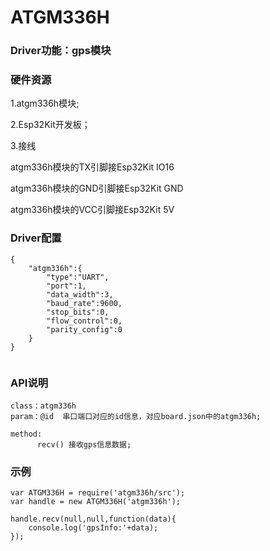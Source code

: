 # ATGM336H

### Driver功能：gps模块


### 硬件资源

1.atgm336h模块;

2.Esp32Kit开发板；

3.接线

atgm336h模块的TX引脚接Esp32Kit IO16

atgm336h模块的GND引脚接Esp32Kit GND

atgm336h模块的VCC引脚接Esp32Kit 5V
### Driver配置

```
{
    "atgm336h":{
        "type":"UART",
        "port":1,
        "data_width":3,
        "baud_rate":9600,
        "stop_bits":0,
        "flow_control":0,
        "parity_config":0
    }
}


```


### API说明
```
class：atgm336h
param：@id  串口端口对应的id信息，对应board.json中的atgm336h;

method:
      recv() 接收gps信息数据;

```


### 示例

```
var ATGM336H = require('atgm336h/src');
var handle = new ATGM336H('atgm336h');

handle.recv(null,null,function(data){
    console.log('gpsInfo:'+data);
});


```
